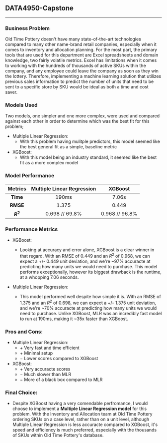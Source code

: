 ## DATA4950-Capstone
***

### Business Problem
Old Time Pottery doesn't have many state-of-the-art technologies compared to many other name-brand retail companies, especially when it comes to inventory and allocation planning. For the most part, the primary tools that are used for this department are Excel spreadsheets and domain knowledge, two fairly volatile metrics. Excel has limitations when it comes to working with the hundreds of thousands of active SKUs within the company, and any employee could leave the company as soon as they win the lottery. Therefore, implementing a machine learning solution that utilizes previous sales information to predict the number of units that need to be sent to a specific store by SKU would be ideal as both a time and cost saver.

### Models Used
Two models, one simpler and one more complex, were used and compared against each other in order to determine which was the best fit for this problem;
- Multiple Linear Regression:
    - With this problem having mulitple predictors, this model seemed like the best general fit as a simple, baseline metric
- XGBoost:
    - With this model being an industry standard, it seemed like the best fit as a more complex model

### Model Performance
| Metrics | Multiple Linear Regression | XGBoost |
|:-------:|:--------------------------:|:-------:|
| **Time** | 190ms                      | 7.06s   |
| **RMSE** | 1.375                      | 0.449   |
| **$R^2$**| 0.698 // 69.8%             | 0.968 // 96.8% |

### Performance Metrics
- XGBoost:
    - Looking at accuracy and error alone, XGBoost is a clear winner in that regard. With an RMSE of 0.449 and an $R^2$ of 0.968, we can expect a +/- 0.449 unit deviation, and we're ~97% accuracte at predicting how many units we would need to purchase. This model performs exceptionally, however its biggest drawback is the runtime, at a whopping 7.06 seconds.

- Multiple Linear Regression:
    - This model performed well despite how simple it is. With an RMSE of 1.375 and an $R^2$ of 0.698, we can expect a +/- 1.375 unit deviation, and we're ~70% accuracte at predicting how many units we would need to purchase. Unlike XGBoost, MLR was an incredibly fast model to run at 190ms, making it ~35x faster than XGBoost.

### Pros and Cons:
- Multiple Linear Regression:
    - &#43; Very fast and time efficient
    - &#43; Minimal setup
    - &#8722; Lower scores compared to XGBoost
- XGBoost:
    - &#43; Very accuracte scores
    - &#8722; Much slower than MLR
    - &#8722; More of a black box compared to MLR

### Final Choice:
- Despite XGBoost having a very comendable perfromance, I would choose to implement a **Multiple Linear Regression model** for this problem. With the Inventory and Allocation team at Old Time Pottery ordering SKUs on a case level, rather than on a unit level, although Multiple Linear Regression is less accuracte compared to XGBoost, it's speed and efficiency is much preferred, especially with the thousands of SKUs within Old Time Pottery's database.
